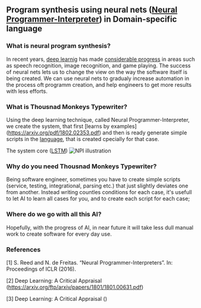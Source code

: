 ## Program synthesis using neural nets ([Neural Programmer-Interpreter](https://arxiv.org/abs/1511.06279)) in Domain-specific language

### What is neural program synthesis?

In recent years, [deep learnig](https://en.wikipedia.org/wiki/Deep_learning) has made [considerable progress](https://arxiv.org/ftp/arxiv/papers/1801/1801.00631.pdf) in areas such as speech recognition, image recognition, and game playing.  The success of neural nets lets us to change the view on the way the software itself is being created. We can use neural nets to gradualy increase automation in the process oft programm creation, and help engineers to get more results with less efforts.

### What is Thousnad Monkeys Typewriter?

Using the deep learning technique, called Neural Programmer-Interpreter, we create the system, that first [learns by examples] (https://arxiv.org/pdf/1802.02353.pdf)
and then is ready generate simple scripts in the [language](https://en.wikipedia.org/wiki/Domain-specific_language), that is created cpecially for that case.

The system core ([LSTM](https://en.wikipedia.org/wiki/Long_short-term_memory))
![NPI illustration](https://thousandmonkeystypewriter.github.io/npi.gif)

### Why do you need Thousnad Monkeys Typewriter?

Being software engineer, sometimes you have to create simple scripts (service, testing, integrational, parsing etc.) that just slightly deviates one from another. Instead writing countles conditions for each case, it's usefull to let AI to learn all cases for you, and to create each script for each case;


### Where do we go with all this AI?

Hopefully, with the progress of AI, in near future it will take less dull manual work to create software for every day use.

### References

<a name="1"></a> [1] S. Reed and N. de Freitas. “Neural Programmer-Interpreters”. In: Proceedings of ICLR (2016).

<a name="2"></a> [2] Deep Learning: A Critical Appraisal (https://arxiv.org/ftp/arxiv/papers/1801/1801.00631.pdf)

<a name="3"></a> [3] Deep Learning: A Critical Appraisal ()
